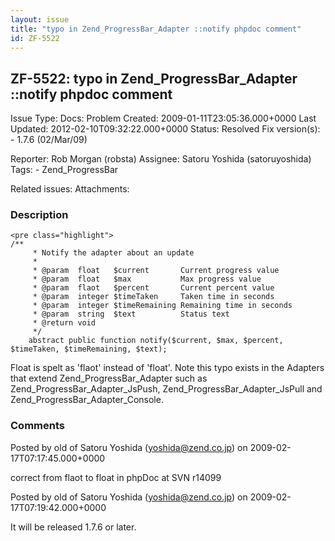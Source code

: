 ```yaml
---
layout: issue
title: "typo in Zend_ProgressBar_Adapter ::notify phpdoc comment"
id: ZF-5522
---
```


ZF-5522: typo in Zend\_ProgressBar\_Adapter ::notify phpdoc comment
-------------------------------------------------------------------

 Issue Type: Docs: Problem Created: 2009-01-11T23:05:36.000+0000 Last Updated: 2012-02-10T09:32:22.000+0000 Status: Resolved Fix version(s): - 1.7.6 (02/Mar/09)
 
 Reporter:  Rob Morgan (robsta)  Assignee:  Satoru Yoshida (satoruyoshida)  Tags: - Zend\_ProgressBar
 
 Related issues: 
 Attachments: 
### Description

 
    <pre class="highlight">
    /**
         * Notify the adapter about an update
         *
         * @param  float   $current       Current progress value
         * @param  float   $max           Max progress value
         * @param  flaot   $percent       Current percent value
         * @param  integer $timeTaken     Taken time in seconds
         * @param  integer $timeRemaining Remaining time in seconds
         * @param  string  $text          Status text
         * @return void
         */
        abstract public function notify($current, $max, $percent, $timeTaken, $timeRemaining, $text);


Float is spelt as 'flaot' instead of 'float'. Note this typo exists in the Adapters that extend Zend\_ProgressBar\_Adapter such as Zend\_ProgressBar\_Adapter\_JsPush, Zend\_ProgressBar\_Adapter\_JsPull and Zend\_ProgressBar\_Adapter\_Console.

 

 

### Comments

Posted by old of Satoru Yoshida (yoshida@zend.co.jp) on 2009-02-17T07:17:45.000+0000

correct from flaot to float in phpDoc at SVN r14099

 

 

Posted by old of Satoru Yoshida (yoshida@zend.co.jp) on 2009-02-17T07:19:42.000+0000

It will be released 1.7.6 or later.

 

 
